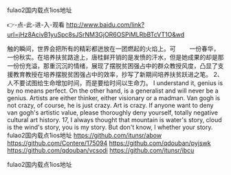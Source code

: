 
fulao2国内载点1ios地址




👉-点-此-进-入-观看  http://www.baidu.com/link?url=jHz8AcivB1yuSpc8sJSrNM3GjOR6OSPiMLRbBTcVT1O&wd




触的瞬间，世界会把所有的精彩都迸放在一团燃起的火焰上。可
　　一份春华，一份秋实。在培养扶贫路途上，唐桂鲜开销的是发愤的汗水，但是她成果的却是那一份份充溢，那重沉沉的情绪，展现了摆脱贫困强占中的群众教授风度，凸显了支援教育教授在培养摆脱贫困强占中的效率，抄写了新期间培养扶贫跃进之笔。
	2、人不要试图给生命增加时间，而是要给时间以生命力。
I understand it, genius is by no means perfect.
On the other hand, is a generalist and will never be a genius.
Artists are either thinker, either visionary or a madman.
Van gogh is not crazy, of course, he is just crazy.
Art is crazy.
If anyone want to deny van gogh's artistic value, please thoroughly deny yourself, totally negative cultural art history.
17, I always thought that mountain is water's story, cloud is the wind's story, you is my story.
But don't know, I whether your story.
fulao2国内载点1ios地址 https://github.com/itunsr/abow
https://github.com/Contere/175094
https://github.com/qdouban/pyjswk
https://github.com/qdouban/vcsodi
https://github.com/itunsr/ibcu





fulao2国内载点1ios地址
